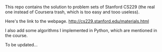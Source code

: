 This repo contains the solution to problem sets of Stanford CS229 (the real one instead of Coursera trash, which is too easy 
and tooo useless).

Here's the link to the webpage. 
http://cs229.stanford.edu/materials.html

I also add some algorithms I implemented in Python, which are mentioned in the course.

To be updated...
